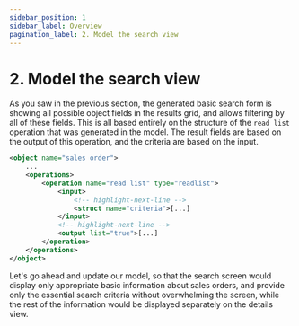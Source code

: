 ```yaml
---
sidebar_position: 1
sidebar_label: Overview
pagination_label: 2. Model the search view
---
```


# 2. Model the search view

As you saw in the previous section, the generated basic search form is showing all possible object fields in the results grid, and allows filtering by all of these fields. This is all based entirely on the structure of the `read list` operation that was generated in the model. The result fields are based on the output of this operation, and the criteria are based on the input.

```xml title="sales_order.xom"
<object name="sales order">
    ...
    <operations>
        <operation name="read list" type="readlist">
            <input>
                <!-- highlight-next-line -->
                <struct name="criteria">[...]
            </input>
            <!-- highlight-next-line -->
            <output list="true">[...]
        </operation>
    </operations>
</object>
```

Let's go ahead and update our model, so that the search screen would display only appropriate basic information about sales orders, and provide only the essential search criteria without overwhelming the screen, while the rest of the information would be displayed separately on the details view.
